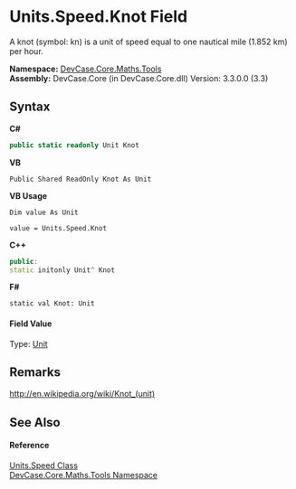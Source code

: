 # Units.Speed.Knot Field
 

A knot (symbol: kn) is a unit of speed equal to one nautical mile (1.852 km) per hour.

**Namespace:**&nbsp;<a href="N_DevCase_Core_Maths_Tools">DevCase.Core.Maths.Tools</a><br />**Assembly:**&nbsp;DevCase.Core (in DevCase.Core.dll) Version: 3.3.0.0 (3.3)

## Syntax

**C#**<br />
``` C#
public static readonly Unit Knot
```

**VB**<br />
``` VB
Public Shared ReadOnly Knot As Unit
```

**VB Usage**<br />
``` VB Usage
Dim value As Unit

value = Units.Speed.Knot

```

**C++**<br />
``` C++
public:
static initonly Unit^ Knot
```

**F#**<br />
``` F#
static val Knot: Unit
```


#### Field Value
Type: <a href="T_DevCase_Core_Maths_Unit">Unit</a>

## Remarks
<a href="http://en.wikipedia.org/wiki/Knot_(unit)" target="_blank">http://en.wikipedia.org/wiki/Knot_(unit)</a>

## See Also


#### Reference
<a href="T_DevCase_Core_Maths_Tools_Units_Speed">Units.Speed Class</a><br /><a href="N_DevCase_Core_Maths_Tools">DevCase.Core.Maths.Tools Namespace</a><br />